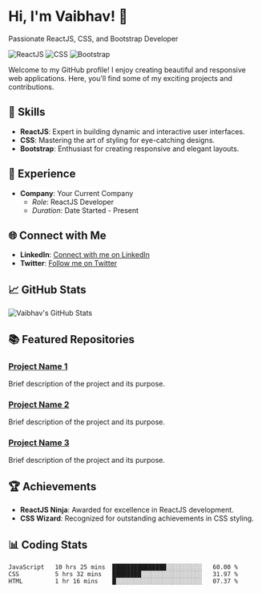 # Hi, I'm Vaibhav! 👋

Passionate ReactJS, CSS, and Bootstrap Developer

![ReactJS](https://img.shields.io/badge/ReactJS-Expert-blue)
![CSS](https://img.shields.io/badge/CSS-Master-brightgreen)
![Bootstrap](https://img.shields.io/badge/Bootstrap-Enthusiast-orange)

Welcome to my GitHub profile! I enjoy creating beautiful and responsive web applications. Here, you'll find some of my exciting projects and contributions.

## 🚀 Skills

- **ReactJS**: Expert in building dynamic and interactive user interfaces.
- **CSS**: Mastering the art of styling for eye-catching designs.
- **Bootstrap**: Enthusiast for creating responsive and elegant layouts.

## 💼 Experience

- **Company**: Your Current Company
  - *Role*: ReactJS Developer
  - *Duration*: Date Started - Present

## 🌐 Connect with Me

- **LinkedIn**: [Connect with me on LinkedIn](https://www.linkedin.com/in/shanuv000/)
- **Twitter**: [Follow me on Twitter](https://twitter.com/shanuv000)

## 📈 GitHub Stats

![Vaibhav's GitHub Stats](https://github-readme-stats.vercel.app/api?username=your-username&show_icons=true&count_private=true&hide=contribs&theme=radical)

## 📚 Featured Repositories

### [Project Name 1](https://github.com/your-username/project-name-1)

Brief description of the project and its purpose.

### [Project Name 2](https://github.com/your-username/project-name-2)

Brief description of the project and its purpose.

### [Project Name 3](https://github.com/your-username/project-name-3)

Brief description of the project and its purpose.

## 🏆 Achievements

- **ReactJS Ninja**: Awarded for excellence in ReactJS development.
- **CSS Wizard**: Recognized for outstanding achievements in CSS styling.

## 📊 Coding Stats

<!--START_SECTION:waka-->
```text
JavaScript   10 hrs 25 mins  ███████████████░░░░░░░░░░   60.00 % 
CSS          5 hrs 32 mins   ████████░░░░░░░░░░░░░░░░░   31.97 % 
HTML         1 hr 16 mins    █░░░░░░░░░░░░░░░░░░░░░░░░   07.37 % 
